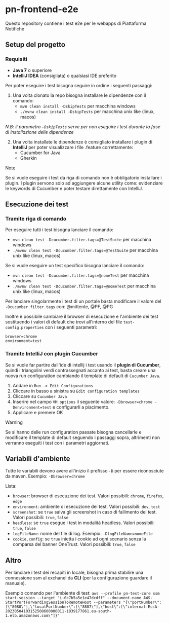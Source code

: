 # pn-frontend-e2e

Questo repository contiene i test e2e per le webapps di Piattaforma Notifiche

## Setup del progetto

### Requisiti

- **Java 7** o superiore
- **IntelliJ IDEA** (consigliata) o qualsiasi IDE preferito

Per poter eseguire i test bisogna seguire in ordine i seguenti passaggi:

1. Una volta clonato la repo bisogna installare le dipendenze con il comando:
    - `mvn clean install -DskipTests` per macchina windows
    - `./mvnw clean install -DskipTests` per macchina unix like (linux, macos)

_N.B: il parametro `-DskipTests` serve per non eseguire i test durante la fase di installazione delle dipendenze_

2. Una volta installate le dipendenze è consigliato installare i plugin di **IntelliJ** per poter visualizzare i file
   .feature
   correttamente:
    - Cucumber for Java
    - Gherkin

> [!NOTE]
> Se si vuole eseguire i test da riga di comando non è obbligatorio installare i plugin.
> I plugin servono solo ad aggiungere alcune utility come: evidenziare le keywords di Cucumber e poter testare
> direttamente con IntelliJ.

## Esecuzione dei test

### Tramite riga di comando

Per eseguire tutti i test bisogna lanciare il comando:

- `mvn clean test -Dcucumber.filter.tags=@TestSuite` per macchina windows
- `./mvnw clean test -Dcucumber.filter.tags=@TestSuite` per macchina unix like (linux, macos)

Se si vuole eseguire un test specifico bisogna lanciare il comando:

- `mvn clean test -Dcucumber.filter.tags=@nomeTest` per macchina windows
- `./mvnw clean test -Dcucumber.filter.tags=@nomeTest` per macchina unix like (linux, macos)

Per lanciare singolarmente i test di un portale basta modificare il valore del `-Dcucumber.filter.tags` con: @mittente,
@PF, @PG

Inoltre è possibile cambiare il browser di esecuzione e l'ambiente dei test sostituendo i valori di default
che trovi
all'interno del file `test-config.properties` con i seguenti parametri:

```
browser=chrome
environment=test
```

### Tramite IntelliJ con plugin Cucumber

Se si vuole far partire dall'ide di intellij i test usando il **plugin di Cucumber**, quindi i triangolini verdi
contrassegnati accanto ai test, basta creare una nuova run
configuration cambiando il template di
default di `Cucumber Java`.

1. Andare in `Run -> Edit Configurations`
2. Cliccare in basso a sinistra su `Edit configuration templates`
3. Cliccare su `Cucumber Java`
4. Inserire nel campo `VM options` il seguente valore: `-Dbrowser=chrome -Denvironment=test` e configurarli a
   piacimento.
5. Applicare e premere OK

> [!WARNING]
> Se si hanno delle run configuration passate bisogna cancellarle e modificare il template di default seguendo i
> passaggi sopra,
> altrimenti non verranno eseguiti i test con i parametri aggiornati.

## Variabili d'ambiente

Tutte le variabili devono avere all'inizio il prefisso `-D` per essere riconosciute da maven.
Esempio: `-Dbrowser=chrome`

Lista:

- `browser`: browser di esecuzione dei test. Valori possibili: `chrome`, `firefox`, `edge`
- `environment`: ambiente di esecuzione dei test. Valori possibili: `dev`, `test`
- `screenshot`: se `true` salva gli screenshot in caso di fallimento dei test. Valori possibili: `true`, `false`
- `headless`: se `true` esegue i test in modalità headless. Valori possibili: `true`, `false`
- `logFileName`: nome del file di log. Esempio: `-DlogFileName=nomeFile`
- `cookie.config`: se `true` inietta i cookie ad ogni scenario senza la comparsa del banner OneTrust. Valori
  possibili: `true`, `false`

## Altro

Per lanciare i test dei recapiti in locale, bisogna prima stabilire una connessione ssm al exchanel da **CLI** (per la
configurazione guardare il manuale).

Esempio comando per l'ambiente di test:
`aws --profile pn-test-core ssm start-session --target "i-0c7b5a5e1e47dcdff" --document-name AWS-StartPortForwardingSessionToRemoteHost --parameters "{\"portNumber\":[\"8080\"],\"localPortNumber\":[\"8887\"],\"host\":[\"internal-EcsA-20230504103152508600000011-1839177861.eu-south-1.elb.amazonaws.com\"]}"`